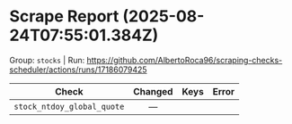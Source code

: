 # Scrape Report (2025-08-24T07:55:01.384Z)

Group: `stocks`  |  Run: https://github.com/AlbertoRoca96/scraping-checks-scheduler/actions/runs/17186079425

| Check | Changed | Keys | Error |
|---|:---:|:--|:--|
| `stock_ntdoy_global_quote` | — |  |  |
